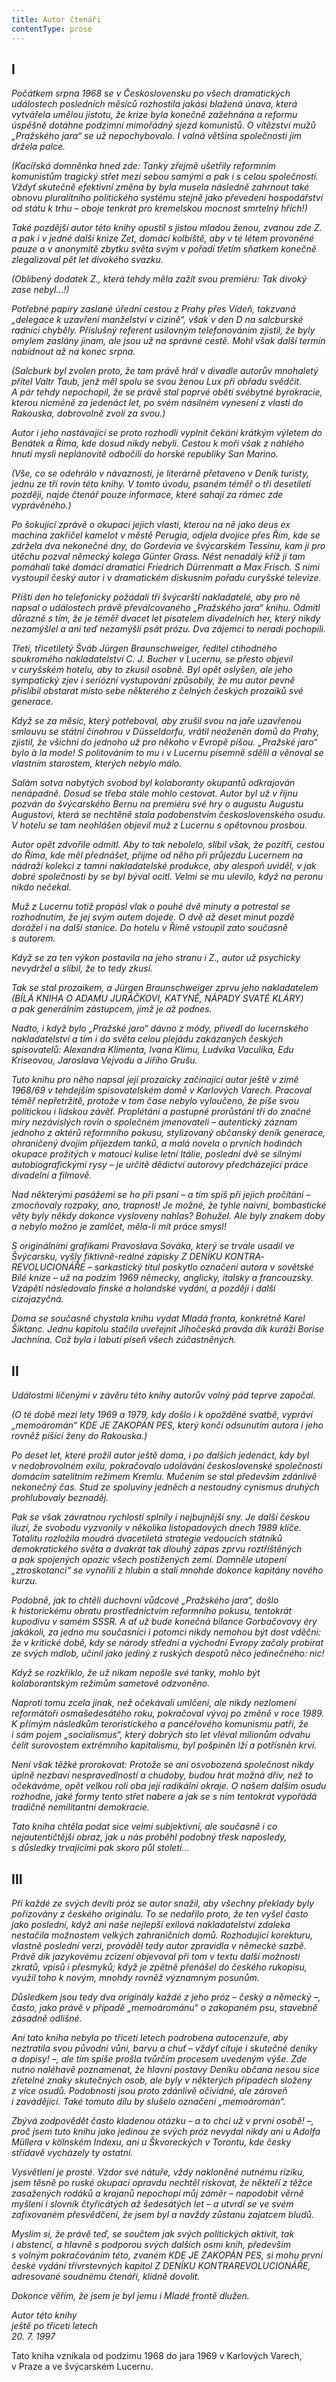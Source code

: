 ```yaml
---
title: Autor čtenáři
contentType: prose
---
```


<section>

## I

_Počátkem srpna 1968 se v Československu po všech dramatických událostech posledních měsíců rozhostila jakási blažená únava, která vytvářela umělou jistotu, že krize byla konečně zažehnána a reformu úspěšně dotáhne podzimní mimořádný sjezd komunistů. O vítězství mužů „Pražského jara“ se už nepochybovalo. I valná většina společnosti jim držela palce._

_(Kacířská domněnka hned zde: Tanky zřejmě ušetřily reformním komunistům tragický střet mezi sebou samými a pak i s celou spo­lečností. Vždyť skutečně efektivní změna by byla musela následně zahrnout také obnovu pluralitního politického systému stejně jako převedení hospodářství od státu k trhu – oboje tenkrát pro kremelskou mocnost smrtelný hřích!)_

_Také pozdější autor této knihy opustil s jistou mladou ženou, zvanou zde Z. a pak i v jedné další knize Zet, domácí kolbiště, aby v té létem provoněné pauze a v anonymitě zbytku světa svým v pořadí třetím sňatkem konečně zlegalizoval pět let divokého svazku._

_(Oblíbený dodatek Z., která tehdy měla zažít svou premiéru: Tak divoký zase nebyl…!)_

_Potřebné papíry zaslané úřední cestou z Prahy přes Vídeň, takzvaná „delegace k uzavření manželství v cizině“, však v den D na salc­burské radnici chyběly. Příslušný referent usilovným telefonováním zjistil, že byly omylem zaslány jinam, ale jsou už na správné cestě. Mohl však další termín nabídnout až na konec srpna._

_(Salcburk byl zvolen proto, že tam právě hrál v divadle autorův mnohaletý přítel Valtr Taub, jenž měl spolu se svou ženou Lux při obřadu svědčit. A pár tehdy nepochopil, že se právě stal poprvé obětí svébytné byrokracie, kterou nicméně za jedenáct let, po svém násil­ném vynesení z vlasti do Rakouska, dobrovolně zvolí za svou.)_

_Autor i jeho nastávající se proto rozhodli vyplnit čekání krátkým výletem do Benátek a Říma, kde dosud nikdy nebyli. Cestou k moři však z náhlého hnutí mysli neplánovitě odbočili do horské republiky San Marino._

_(Vše, co se odehrálo v návaznosti, je literárně přetaveno v Deník turisty, jednu ze tří rovin této knihy. V tomto úvodu, psaném téměř o tři desetiletí později, najde čtenář pouze informace, které sahají za rámec zde vyprávěného.)_

_Po šokující zprávě o okupaci jejich vlasti, kterou na ně jako deus ex machina zakřičel kamelot v městě Perugia, odjela dvojice přes Řím, kde se zdržela dva nekonečné dny, do Gordevia ve švýcarském Tessinu, kam ji pro útěchu pozval německý kolega Günter Grass. Nést nenadálý kříž jí tam pomáhali také domácí dramatici Friedrich Dürrenmatt a Max Frisch. S nimi vystoupil český autor i v dramatickém diskusním pořadu curyšské televize._

_Příští den ho telefonicky požádali tři švýcarští nakladatelé, aby pro ně napsal o událostech právě převálcovaného „Pražského jara“ knihu. Odmítl důrazně s tím, že je téměř dvacet let pisatelem divadelních her, který nikdy nezamýšlel a ani teď nezamýšlí psát prózu. Dva zájemci to neradi pochopili._

_Třetí, třicetiletý Šváb Jürgen Braunschweiger, ředitel ctihodného soukromého nakladatelství C. J. Bucher v Lucernu, se přesto objevil v curyšském hotelu, aby to zkusil osobně. Byl opět oslyšen, ale jeho sympatický zjev i seriózní vystupování způsobily, že mu autor pevně přislíbil obstarat místo sebe některého z čelných českých prozaiků své generace._

_Když se za měsíc, který potřeboval, aby zrušil svou na jaře uza­vřenou smlouvu se státní činohrou v Düsseldorfu, vrátil neoženěn domů do Prahy, zjistil, že všichni do jednoho už pro někoho v Evropě píšou. „Pražské jaro“ bylo à la mode! S politováním to mu i v Lucernu písemně sdělil a věnoval se vlastním starostem, kterých nebylo málo._

_Salám sotva nabytých svobod byl kolaboranty okupantů od­kra­jován nenápadně. Dosud se třeba stále mohlo cestovat. Autor byl už v říjnu pozván do švýcarského Bernu na premiéru své hry o augustu Augustu Augustovi, která se nechtěně stala podobenstvím československého osudu. V hotelu se tam neohlášen objevil muž z Lucernu s opětovnou prosbou._

_Autor opět zdvořile odmítl. Aby to tak nebolelo, slíbil však, že pozítří, cestou do Říma, kde měl přednášet, přijme od něho při průjezdu Lucernem na nádraží kolekci z tamní nakladatelské produkce, aby alespoň uviděl, v jak dobré společnosti by se byl býval ocitl. Velmi se mu ulevilo, když na peronu nikdo nečekal._

_Muž z Lucernu totiž propásl vlak o pouhé dvě minuty a potrestal se rozhodnutím, že jej svým autem dojede. O dvě až deset minut pozdě dorážel i na další stanice. Do hotelu v Římě vstoupil zato současně s autorem._

_Když se za ten výkon postavila na jeho stranu i Z., autor už psychicky nevydržel a slíbil, že to tedy zkusí._

_Tak se stal prozaikem, a Jürgen Braunschweiger zprvu jeho nakladatelem (BÍLÁ KNIHA O ADAMU JURÁČKOVI, KATYNĚ, NÁPADY SVATÉ KLÁRY) a pak generálním zástupcem, jímž je až podnes._

_Nadto, i když bylo „Pražské jaro“ dávno z módy, přivedl do lucernského nakladatelství a tím i do světa celou plejádu zakázaných českých spisovatelů: Alexandra Klimenta, Ivana Klímu, Ludvíka Vaculíka, Edu Kriseovou, Jaroslava Vejvodu a Jiřího Grušu._

_Tuto knihu pro něho napsal její prozaicky začínající autor ještě v zimě 1968/69 v tehdejším spisovatelském domě v Karlových Varech. Pracoval téměř nepřetržitě, protože v tom čase nebylo vyloučeno, že píše svou politickou i lidskou závěť. Proplétání a postupné prorůstání tří do značné míry nezávislých rovin o společném jmenovateli – autentický záznam jednoho z aktérů reformního pokusu, stylizovaný občanský deník generace, ohraničený dvojím příjezdem tanků, a malá novela o prvních hodinách okupace prožitých v matoucí kulise letní Itálie, poslední dvě se silnými autobiografickými rysy – je určitě dědictví autorovy předcházející práce divadelní a filmově._

_Nad některými pasážemi se ho při psaní – a tím spíš při jejich pročítání – zmocňovaly rozpaky, ano, trapnost! Je možné, že tyhle naivní, bombastické věty byly někdy dokonce vysloveny nahlas? Bohužel. Ale byly znakem doby a nebylo možno je zamlčet, měla-li mít práce smysl!_

_S originálními grafikami Pravoslava Sováka, který se trvale usa­dil ve Švýcarsku, vyšly fiktivně-reálné zápisky Z DENÍKU KONTRA­REVOLUCIONÁŘE – sarkastický titul poskytlo označení autora v so­větské Bílé knize – už na podzim 1969 německy, anglicky, italsky a francouzsky. Vzápětí následovalo finské a holandské vydání, a později i další cizojazyčná._

_Doma se současně chystala knihu vydat Mladá fronta, konkrétně Karel Šiktanc. Jednu kapitolu stačila uveřejnit Jihočeská pravda dík kuráži Borise Jachnina. Což byla i labutí píseň všech zúčastněných._

## II

_Událostmi líčenými v závěru této knihy autorův volný pád teprve započal._

_(O té době mezi lety 1969 a 1979, kdy došlo i k opožděné svatbě, vypráví „memoáromán“ KDE JE ZAKOPÁN PES, který končí odsunutím autora i jeho rovněž píšící ženy do Rakouska.)_

_Po deset let, které prožil autor ještě doma, i po dalších jedenáct, kdy byl v nedobrovolném exilu, pokračovalo udolávání československé společnosti domácím satelitním režimem Kremlu. Mučením se stal především zdánlivě nekonečný čas. Stud ze spoluviny jedněch a nestoudný cynismus druhých prohlubovaly beznaděj._

_Pak se však závratnou rychlostí splnily i nejbujnější sny. Je další českou iluzí, že svobodu vyzvonily v několika listopadových dnech 1989 klíče. Totalitu rozložila moudrá dvacetiletá strategie vedoucích státníků demokratického světa a dvakrát tak dlouhý zápas zprvu roztříštěných a pak spojených opozic všech postižených zemí. Domněle utopení „ztroskotanci“ se vynořili z hlubin a stali mnohde dokonce kapitány nového kurzu._

_Podobně, jak to chtěli duchovní vůdcové „Pražského jara“, došlo k historickému obratu prostřednictvím reformního pokusu, tentokrát kupodivu v samém SSSR. A ať už bude konečná bilance Gorbačovovy éry jakákoli, za jedno mu současníci i potomci nikdy nemohou být dost vděčni: že v kritické době, kdy se národy střední a východní Evropy začaly probírat ze svých mdlob, učinil jako jediný z ruských despotů něco jedinečného: nic!_

_Když se rozkřiklo, že už nikam nepošle své tanky, mohlo být kolaborantským režimům sametově odzvoněno._

_Naproti tomu zcela jinak, než očekávali umlčení, ale nikdy nezlomení reformátoři osmašedesátého roku, pokračoval vývoj po změně v roce 1989. K přímým následkům teroristického a pancéřového komunismu patří, že i sám pojem „socialismus“, který dobrých sto let vléval milionům odvahu čelit surovostem extrémního kapitalismu, byl pošpiněn lží a potřísněn krví._

_Není však těžké prorokovat: Protože se ani osvobozená společnost nikdy úplně nezbaví nespravedlností a chudoby, budou hrát možná dřív, než to očekáváme, opět velkou roli oba její radikální okraje. O našem dalším osudu rozhodne, jaké formy tento střet nabere a jak se s ním tentokrát vypořádá tradičně nemilitantní demokracie._

_Tato kniha chtěla podat sice velmi subjektivní, ale současně i co nejautentičtější obraz, jak u nás proběhl podobný třesk naposledy, s důsledky trvajícími pak skoro půl století…_

## III

_Při každé ze svých devíti próz se autor snažil, aby všechny překlady byly pořizovány z českého originálu. To se nedařilo proto, že ten vyšel často jako poslední, když ani naše nejlepší exilová nakladatelství zdaleka nestačila možnostem velkých zahraničních domů. Rozhodující korekturu, vlastně poslední verzi, prováděl tedy autor zpravidla v německé sazbě. Právě dík jazykovému zcizení objevoval při tom v textu další možnosti zkratů, vpisů i přesmyků; když je zpětně přenášel do českého rukopisu, využil toho k novým, mnohdy rovněž významným posunům._

_Důsledkem jsou tedy dva originály každé z jeho próz – český a německý –, často, jako právě v případě „memoárománu“ o zakopaném psu, stavebně zásadně odlišné._

_Ani tato kniha nebyla po třiceti letech podrobena autocenzuře, aby neztratila svou původní vůni, barvu a chuť – vždyť cituje i skutečné deníky a dopisy! –, ale tím spíše prošla tvůrčím procesem uvedeným výše. Zde nutno naléhavě poznamenat, že hlavní postavy Deníku občana nesou sice zřetelné znaky skutečných osob, ale byly v některých případech složeny z více osudů. Podobnosti jsou proto zdánlivě očividné, ale zároveň i zavádějící. Také tomuto dílu by slušelo označení „memoáromán“._

_Zbývá zodpovědět často kladenou otázku – a to chci už v první osobě! –, proč jsem tuto knihu jako jedinou ze svých próz nevydal nikdy ani u Adolfa Müllera v kölnském Indexu, ani u Škvoreckých v Torontu, kde česky střídavě vycházely ty ostatní._

_Vysvětlení je prosté. Vzdor své nátuře, vždy nakloněné nutnému riziku, jsem těsně po ruské okupaci opravdu nechtěl riskovat, že někteří z těžce zasažených rodáků a krajanů nepochopí můj záměr – napodobit věrně myšlení i slovník čtyřicátých až šedesátých let – a utvrdí se ve svém zafixovaném přesvědčení, že jsem byl a navždy zůstanu zajatcem bludů._

_Myslím si, že právě teď, se součtem jak svých politických aktivit, tak i abstencí, a hlavně s podporou svých dalších osmi knih, především s volným pokračováním této, zvaném KDE JE ZAKOPÁN PES, si mohu první české vydání třívrstevných kapitol Z DENÍKU KONTRAREVOLUCIONÁŘE, adresované soudnému čtenáři, klidně dovolit._

_Dokonce věřím, že jsem je byl jemu i Mladé frontě dlužen._

</section>

<section>

_Autor této knihy  
ještě po třiceti letech  
20\. 7. 1997_

</section>

<section>

Tato kniha vznikala od podzimu 1968 do jara 1969 v Karlových Varech, v Praze a ve švýcarském Lucernu.

</section>
